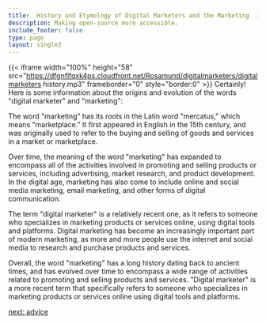 ```yaml
---
title:  History and Etymology of Digital Marketers and the Marketing  Industry
description: Making open-source more accessible.
include_footer: false
type: page
layout: single2
---
```


{{< iframe width="100%" height="58" src="https://dfgnflfqxk4ps.cloudfront.net/Rosamund/digitalmarketers/digitalmarketers history.mp3" frameborder="0" style="border:0" >}}
Certainly! Here is some information about the origins and evolution of the words "digital marketer" and "marketing":

The word "marketing" has its roots in the Latin word "mercatus," which means "marketplace." It first appeared in English in the 15th century, and was originally used to refer to the buying and selling of goods and services in a market or marketplace.

Over time, the meaning of the word "marketing" has expanded to encompass all of the activities involved in promoting and selling products or services, including advertising, market research, and product development. In the digital age, marketing has also come to include online and social media marketing, email marketing, and other forms of digital communication.

The term "digital marketer" is a relatively recent one, as it refers to someone who specializes in marketing products or services online, using digital tools and platforms. Digital marketing has become an increasingly important part of modern marketing, as more and more people use the internet and social media to research and purchase products and services.

Overall, the word "marketing" has a long history dating back to ancient times, and has evolved over time to encompass a wide range of activities related to promoting and selling products and services. "Digital marketer" is a more recent term that specifically refers to someone who specializes in marketing products or services online using digital tools and platforms.


<a href="https://workdojos.com/digitalmarketers/advice">next: advice</a>

